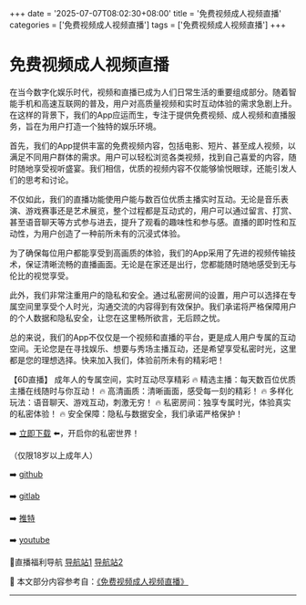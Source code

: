 +++
date = '2025-07-07T08:02:30+08:00'
title = '免费视频成人视频直播'
categories = ['免费视频成人视频直播']
tags = ['免费视频成人视频直播']
+++

# 免费视频成人视频直播

在当今数字化娱乐时代，视频和直播已成为人们日常生活的重要组成部分。随着智能手机和高速互联网的普及，用户对高质量视频和实时互动体验的需求急剧上升。在这样的背景下，我们的App应运而生，专注于提供免费视频、成人视频和直播服务，旨在为用户打造一个独特的娱乐环境。

首先，我们的App提供丰富的免费视频内容，包括电影、短片、甚至成人视频，以满足不同用户群体的需求。用户可以轻松浏览各类视频，找到自己喜爱的内容，随时随地享受视听盛宴。我们相信，优质的视频内容不仅能够愉悦眼球，还能引发人们的思考和讨论。

不仅如此，我们的直播功能使用户能与数百位优质主播实时互动。无论是音乐表演、游戏赛事还是艺术展览，整个过程都是互动式的，用户可以通过留言、打赏、甚至语音聊天等方式参与进去，提升了观看的趣味性和参与感。直播的即时性和互动性，为用户创造了一种前所未有的沉浸式体验。

为了确保每位用户都能享受到高画质的体验，我们的App采用了先进的视频传输技术，保证清晰流畅的直播画面。无论是在家还是出行，您都能随时随地感受到无与伦比的视觉享受。

此外，我们非常注重用户的隐私和安全。通过私密房间的设置，用户可以选择在专属空间里享受个人时光，沟通交流的内容得到有效保护。我们承诺将严格保障用户的个人数据和隐私安全，让您在这里畅所欲言，无后顾之忧。

总的来说，我们的App不仅仅是一个视频和直播的平台，更是成人用户专属的互动空间。无论您是在寻找娱乐、想要与秀场主播互动，还是希望享受私密时光，这里都是您的理想选择。快来加入我们，体验前所未有的精彩吧！

【6D直播】
成年人的专属空间，实时互动尽享精彩
🔥 精选主播：每天数百位优质主播在线随时与你互动！
🔥 高清画质：清晰画面，感受每一刻的精彩！
🔥 多样化玩法：语音聊天、游戏互动，刺激无穷！
🔥 私密房间：独享专属时光，体验真实的私密体验！
🔥 安全保障：隐私与数据安全，我们承诺严格保护！

➡️ [立即下载](https://down123.s3.ap-east-1.amazonaws.com/down/down.html?channelCode=blog) ⬅️，开启你的私密世界！

（仅限18岁以上成年人）

➡️ [github](https://aldult-live.github.io/)

➡️ [gitlab](https://seo-09598d.gitlab.io/)

➡️ [推特](https://x.com/wegame33)

➡️ [youtube](https://www.youtube.com/@6Dlive)

🔞直播福利导航 [导航站1](https://webstack-86085a.gitlab.io/) [导航站2](https://onlygit123-2.github.io/)


📘 本文部分内容参考自：[《免费视频成人视频直播》](https://github.com/madouvv/mandou)

---
